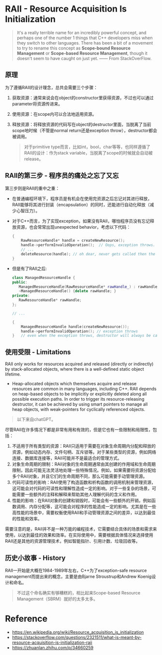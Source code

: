 # RAII - Resource Acquisition Is Initialization

> It's a really terrible name for an incredibly powerful concept, and perhaps one of the number 1 things that C++ developers miss when they switch to other languages. There has been a bit of a movement to try to rename this concept as **Scope-bound Resource Management** or **Scope-based Resource Management**, though it doesn't seem to have caught on just yet. —— From StackOverFlow.

## 原理

为了遵循RAII的设计理念，总共会需要三个步骤：

1. 获取资源：通常来说会在object的constructor里获得资源，不过也可以通过parameter将资源传进来。

2. 使用资源：在scope内可以合法地适用资源。

3. 释放资源：将释放资源的代码写在object的destructor里面，当脱离了当前scope地时候（不管是normal return还是exception throw），destructor都会被调用。

    > 对于primitive type而言，比如int，bool，char等等，也同样遵循了RAII的设计：作为stack variable，当脱离了scope的时候就会自动被release。

## RAII的第三步 - 程序员的痛处之忘了又忘

第三步则是RAII的重中之重：

* 在普通编程环境下，程序员是有机会在使用完资源之后忘记对其进行释放，RAII能够将其进行封装（encapsulation）的同时，还能进行自动化释放（减少心智压力）。

* 对于C++而言，为了实现exception，如果没有RAII，哪怕程序员没有忘记释放资源，也会常常出现unexpected behavior，考虑以下代码：
    ```cpp
    {
        RawResourceHandle* handle = createNewResource();
    	handle->performInvalidOperation();  // Oops, exception throws.
    	// ...
    	deleteResource(handle); // oh dear, never gets called then the resource leaks.
    }
    ```

* 但是有了RAII之后:

    ```cpp
    class ManagedResourceHandle {
    public:
       ManagedResourceHandle(RawResourceHandle* rawHandle_) : rawHandle(rawHandle_) {};
       ~ManagedResourceHandle() {delete rawHandle; }
    private:
       RawResourceHandle* rawHandle;
    };
    
    // ...
    
    {
    	ManagedResourceHandle handle(createNewResource());
    	handle->performInvalidOperation(); // exception throws
    } 	// even when the exception throws, destructor will always be called due to the benefit of RAII
    ```

## 使用受限 - Limitations

RAII only works for resources acquired and released (directly or indirectly) by stack-allocated objects, where there is a well-defined static object lifetime. 

* Heap-allocated objects which themselves acquire and release resources are common in many languages, including C++. RAII depends on heap-based objects to be implicitly or explicitly deleted along all possible execution paths. In order to trigger its resource-releasing destructor, it can be achieved by using smart pointers to manage all heap objects, with weak-pointers for cyclically referenced objects.

> 以下来自chatGPT。

尽管RAII在许多情况下都是非常有用和有效的，但是它也有一些限制和局限性，包括：

1. 不适用于所有类型的资源：RAII只适用于需要在对象生命周期内分配和释放的资源，例如动态内存、文件句柄、互斥锁等。对于某些类型的资源，例如网络连接、数据库连接等，RAII可能并不是最适合的管理方式。
2. 对象生命周期的限制：RAII对象的生命周期通常由其创建的作用域和生命周期限制，因此可能无法灵活地处理一些特殊情况。例如，如果需要将资源分配给多个RAII对象，并且它们的生命周期不同，那么可能需要手动管理资源。
3. 代码可读性的影响：RAII使用了构造函数和析构函数的调用机制来管理资源，这可能会对代码的可读性和理解性造成一定的影响。对于一些复杂的场景，可能需要一些额外的注释和解释来帮助其他人理解代码的含义和作用。
4. 性能的影响：在RAII对象的创建和销毁时，可能会有一些额外的开销，例如函数调用、内存分配等，这可能会对程序的性能造成一定的影响。尤其是在一些高性能的场景中，需要权衡使用RAII和手动管理资源之间的差异，以达到最佳的性能和效率。

需要注意的是，RAII并不是一种万能的编程技术，它需要结合具体的场景和需求来使用，以达到最佳的效果和效率。在实际使用中，需要根据具体情况来选择使用RAII还是其他的资源管理技术，例如智能指针、引用计数、垃圾回收等。

## 历史小故事 - History

RAII一开始是大概在1984-1989年左右，C++为了exception-safe resource management而提出来的概念，主要是由Bjarne Stroustrup和Andrew Koenig设计和命名。

> 不过这个命名确实有够糟糕的，相比起来Scope-based Resource Management（SBRM）就好的太多太多。

# Reference

* https://en.wikipedia.org/wiki/Resource_acquisition_is_initialization
* https://stackoverflow.com/questions/2321511/what-is-meant-by-resource-acquisition-is-initialization-raii
* https://zhuanlan.zhihu.com/p/34660259